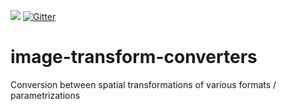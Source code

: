 [![](https://travis-ci.com/image-transform-converters/image-transform-converters.svg?branch=master)](https://travis-ci.com/image-transform-converters/image-transform-converters)
[![Gitter](https://badges.gitter.im/image-transform-converters/community.svg)](https://gitter.im/image-transform-converters/community?utm_source=badge&utm_medium=badge&utm_campaign=pr-badge)
# image-transform-converters
Conversion between spatial transformations of various formats / parametrizations

